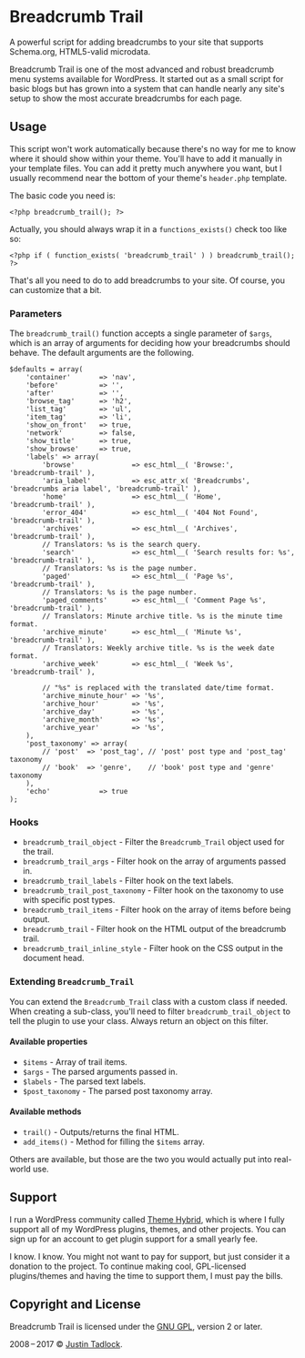 # Breadcrumb Trail

A powerful script for adding breadcrumbs to your site that supports Schema.org, HTML5-valid microdata.

Breadcrumb Trail is one of the most advanced and robust breadcrumb menu systems available for WordPress.  It started out as a small script for basic blogs but has grown into a system that can handle nearly any site's setup to show the most accurate breadcrumbs for each page.

## Usage

This script won't work automatically because there's no way for me to know where it should show within your theme.  You'll have to add it manually in your template files.  You can add it pretty much anywhere you want, but I usually recommend near the bottom of your theme's `header.php` template.

The basic code you need is:

```
<?php breadcrumb_trail(); ?>
```

Actually, you should always wrap it in a `functions_exists()` check too like so:

```
<?php if ( function_exists( 'breadcrumb_trail' ) ) breadcrumb_trail(); ?>
```

That's all you need to do to add breadcrumbs to your site.  Of course, you can customize that a bit.

### Parameters

The `breadcrumb_trail()` function accepts a single parameter of `$args`, which is an array of arguments for deciding how your breadcrumbs should behave.  The default arguments are the following.

```
$defaults = array(
	'container'       => 'nav',
	'before'          => '',
	'after'           => '',
	'browse_tag'      => 'h2',
	'list_tag'        => 'ul',
	'item_tag'        => 'li',
	'show_on_front'   => true,
	'network'         => false,
	'show_title'      => true,
	'show_browse'     => true,
	'labels' => array(
		'browse'              => esc_html__( 'Browse:',                               'breadcrumb-trail' ),
		'aria_label'          => esc_attr_x( 'Breadcrumbs', 'breadcrumbs aria label', 'breadcrumb-trail' ),
		'home'                => esc_html__( 'Home',                                  'breadcrumb-trail' ),
		'error_404'           => esc_html__( '404 Not Found',                         'breadcrumb-trail' ),
		'archives'            => esc_html__( 'Archives',                              'breadcrumb-trail' ),
		// Translators: %s is the search query.
		'search'              => esc_html__( 'Search results for: %s',                'breadcrumb-trail' ),
		// Translators: %s is the page number.
		'paged'               => esc_html__( 'Page %s',                               'breadcrumb-trail' ),
		// Translators: %s is the page number.
		'paged_comments'      => esc_html__( 'Comment Page %s',                       'breadcrumb-trail' ),
		// Translators: Minute archive title. %s is the minute time format.
		'archive_minute'      => esc_html__( 'Minute %s',                             'breadcrumb-trail' ),
		// Translators: Weekly archive title. %s is the week date format.
		'archive_week'        => esc_html__( 'Week %s',                               'breadcrumb-trail' ),

		// "%s" is replaced with the translated date/time format.
		'archive_minute_hour' => '%s',
		'archive_hour'        => '%s',
		'archive_day'         => '%s',
		'archive_month'       => '%s',
		'archive_year'        => '%s',
	),
	'post_taxonomy' => array(
		// 'post'  => 'post_tag', // 'post' post type and 'post_tag' taxonomy
		// 'book'  => 'genre',    // 'book' post type and 'genre' taxonomy
	),
	'echo'            => true
);
```

### Hooks

* `breadcrumb_trail_object` - Filter the `Breadcrumb_Trail` object used for the trail.
* `breadcrumb_trail_args` - Filter hook on the array of arguments passed in.
* `breadcrumb_trail_labels` - Filter hook on the text labels.
* `breadcrumb_trail_post_taxonomy` - Filter hook on the taxonomy to use with specific post types.
* `breadcrumb_trail_items` - Filter hook on the array of items before being output.
* `breadcrumb_trail` - Filter hook on the HTML output of the breadcrumb trail.
* `breadcrumb_trail_inline_style` - Filter hook on the CSS output in the document head.

### Extending `Breadcrumb_Trail`

You can extend the `Breadcrumb_Trail` class with a custom class if needed.  When creating a sub-class, you'll need to filter `breadcrumb_trail_object` to tell the plugin to use your class.  Always return an object on this filter.

#### Available properties

* `$items` - Array of trail items.
* `$args` - The parsed arguments passed in.
* `$labels` - The parsed text labels.
* `$post_taxonomy` - The parsed post taxonomy array.

#### Available methods

* `trail()` - Outputs/returns the final HTML.
* `add_items()` - Method for filling the `$items` array.

Others are available, but those are the two you would actually put into real-world use.

## Support

I run a WordPress community called [Theme Hybrid](https://themehybrid.com), which is where I fully support all of my WordPress plugins, themes, and other projects.  You can sign up for an account to get plugin support for a small yearly fee.

I know.  I know.  You might not want to pay for support, but just consider it a donation to the project.  To continue making cool, GPL-licensed plugins/themes and having the time to support them, I must pay the bills.

## Copyright and License

Breadcrumb Trail is licensed under the [GNU GPL](http://www.gnu.org/licenses/old-licenses/gpl-2.0.html), version 2 or later.

2008&thinsp;&ndash;&thinsp;2017 &copy; [Justin Tadlock](http://justintadlock.com).
